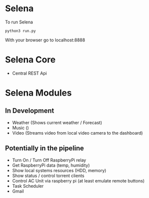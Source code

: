 Selena
=====
To run Selena
```
python3 run.py

```

With your browser go to localhost:8888

# Selena Core
- Central REST Api

# Selena Modules
## In Development
- Weather (Shows current weather / Forecast)
- Music ()
- Video (Streams video from local video camera to the dashboard)


## Potentially in the pipeline
- Turn On / Turn Off RaspberryPi relay
- Get RaspberryPi data (temp, humidity)
- Show local systems resources (HDD, memory)
- Show status / control torrent clients
- Control AC Unit via raspberry pi (at least emulate remote buttons)
- Task Scheduler
- Gmail
